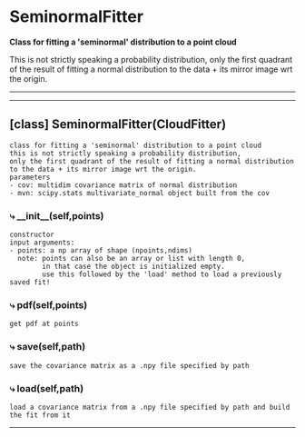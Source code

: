 # SeminormalFitter  
  
**Class for fitting a 'seminormal' distribution to a point cloud**

This is not strictly speaking a probability distribution, only the first quadrant of the result of fitting a normal distribution to the data + its mirror image wrt the origin.  
- - -
  
  
- - -
## [class] SeminormalFitter(CloudFitter)  
```text  
class for fitting a 'seminormal' distribution to a point cloud  
this is not strictly speaking a probability distribution,  
only the first quadrant of the result of fitting a normal distribution  
to the data + its mirror image wrt the origin.  
parameters  
- cov: multidim covariance matrix of normal distribution  
- mvn: scipy.stats multivariate_normal object built from the cov  
```  
### &#10551; \_\_init\_\_(self,points)  
```text  
constructor  
input arguments:  
- points: a np array of shape (npoints,ndims)  
  note: points can also be an array or list with length 0,  
        in that case the object is initialized empty.  
        use this followed by the 'load' method to load a previously saved fit!  
```  
### &#10551; pdf(self,points)  
```text  
get pdf at points  
```  
### &#10551; save(self,path)  
```text  
save the covariance matrix as a .npy file specified by path  
```  
### &#10551; load(self,path)  
```text  
load a covariance matrix from a .npy file specified by path and build the fit from it  
```  
- - -  
  
